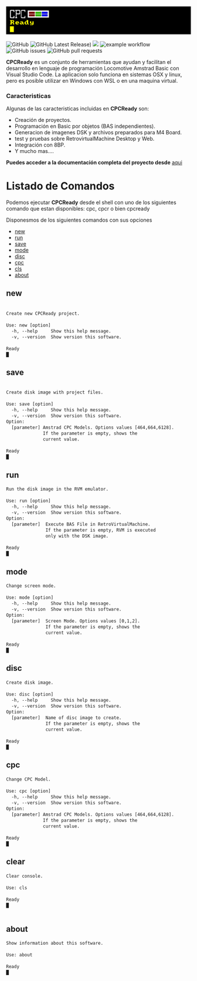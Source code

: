 ![alt text](docs/images/image.png)

![GitHub](https://img.shields.io/github/license/cpcready/sdk?color=green)  ![GitHub Latest Release)](https://img.shields.io/github/v/release/destroyer-dcf/CPCReady?logo=github&color=green)     <a href="https://github.com/destroyer-dcf/CPCReady/pulse" alt="Activity"><img src="https://img.shields.io/github/commit-activity/m/destroyer-dcf/CPCReady?color=blue" /></a> ![example workflow](https://github.com/destroyer-dcf/CPCReady/actions/workflows/publish.yml/badge.svg?color=green) ![GitHub issues](https://img.shields.io/github/issues/destroyer-dcf/CPCReady) ![GitHub pull requests](https://img.shields.io/github/issues-pr/destroyer-dcf/CPCReady)



**CPCReady** es un conjunto de herramientas que ayudan y facilitan el desarrollo en lenguaje de programación Locomotive Amstrad Basic con Visual Studio Code.
La aplicacion solo funciona en sistemas OSX y linux, pero es posible utilizar en Windows con WSL o en una maquina virtual.


### Caracteristicas

Algunas de las caracteristicas incluidas en **CPCReady** son:

- Creación de proyectos.
- Programación en Basic por objetos (BAS independientes).
- Generacion de imagenes DSK y archivos preparados para M4 Board.
- test y pruebas sobre RetrovirtualMachine Desktop y Web.
- Integración con 8BP.
- Y mucho mas....

**Puedes acceder a la documentación completa del proyecto desde** [aqui](https://cpcready.github.io/doc/)

# Listado de Comandos

Podemos ejecutar **CPCReady** desde el shell con uno de los siguientes comando que estan disponibles: cpc, cpcr o bien cpcready

Disponesmos de los siguientes comandos con sus opciones

* [new](#new)
* [run](#run)
* [save](#save)
* [mode](#mode)
* [disc](#disc)
* [cpc](#cpc)
* [cls](#cls)
* [about](#about)


<a name="new"></a>
## new
```

Create new CPCReady project.

Use: new [option]
  -h, --help     Show this help message.
  -v, --version  Show version this software.

Ready
█
```
<a name="save"></a>
## save
```

Create disk image with project files.

Use: save [option]
  -h, --help     Show this help message.
  -v, --version  Show version this software.
Option:
  [parameter] Amstrad CPC Models. Options values [464,664,6128].
              If the parameter is empty, shows the
              current value.

Ready
█
```
<a name="run"></a>
## run
```
Run the disk image in the RVM emulator.

Use: run [option]
  -h, --help     Show this help message.
  -v, --version  Show version this software.
Option:
  [parameter]  Execute BAS File in RetroVirtualMachine.
               If the parameter is empty, RVM is executed
               only with the DSK image.

Ready
█

```
<a name="mode"></a>
## mode
```
Change screen mode.

Use: mode [option]
  -h, --help     Show this help message.
  -v, --version  Show version this software.
Option:
  [parameter]  Screen Mode. Options values [0,1,2].
               If the parameter is empty, shows the
               current value.

Ready
█

```
<a name="disc"></a>
## disc
```
Create disk image.

Use: disc [option]
  -h, --help     Show this help message.
  -v, --version  Show version this software.
Option:
  [parameter]  Name of disc image to create.
               If the parameter is empty, shows the
               current value.

Ready
█

```
<a name="cpc"></a>
## cpc
```
Change CPC Model.

Use: cpc [option]
  -h, --help     Show this help message.
  -v, --version  Show version this software.
Option:
  [parameter] Amstrad CPC Models. Options values [464,664,6128].
              If the parameter is empty, shows the
              current value.

Ready
█

```
<a name="clear"></a>
## clear
```
Clear console.

Use: cls

Ready
█


```
<a name="about"></a>
## about
```
Show information about this software.

Use: about

Ready
█

```


